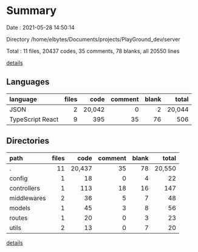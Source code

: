 # Summary

Date : 2021-05-28 14:50:14

Directory /home/elbytes/Documents/projects/PlayGround_dev/server

Total : 11 files,  20437 codes, 35 comments, 78 blanks, all 20550 lines

[details](details.md)

## Languages
| language | files | code | comment | blank | total |
| :--- | ---: | ---: | ---: | ---: | ---: |
| JSON | 2 | 20,042 | 0 | 2 | 20,044 |
| TypeScript React | 9 | 395 | 35 | 76 | 506 |

## Directories
| path | files | code | comment | blank | total |
| :--- | ---: | ---: | ---: | ---: | ---: |
| . | 11 | 20,437 | 35 | 78 | 20,550 |
| config | 1 | 18 | 0 | 4 | 22 |
| controllers | 1 | 113 | 18 | 16 | 147 |
| middlewares | 2 | 36 | 5 | 7 | 48 |
| models | 1 | 45 | 3 | 8 | 56 |
| routes | 1 | 20 | 0 | 3 | 23 |
| utils | 2 | 13 | 0 | 7 | 20 |

[details](details.md)